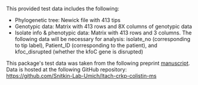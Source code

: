 This provided test data includes the following:
* Phylogenetic tree: Newick file with 413 tips
* Genotypic data: Matrix with 413 rows and 8X columns of genotypic data
* Isolate info & phenotypic data: Matrix with 413 rows and 3 columns. The following data will be necessary for analysis: isolate_no (corresponding to tip label), Patient_ID (corresponding to the patient), and kfoc_disrupted (whether the kfoC gene is disrupted)

This package's test data was taken from the following preprint [manuscript](https://doi.org/10.1101/2021.06.11.21258758). Data is hosted at the following GitHub repository: https://github.com/Snitkin-Lab-Umich/ltach-crkp-colistin-ms
